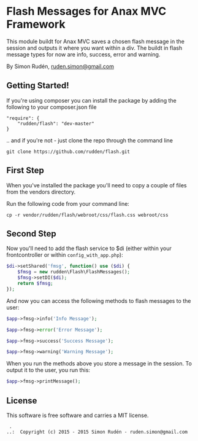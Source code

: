 Flash Messages for Anax MVC Framework
=========

This module buildt for Anax MVC saves a chosen flash message in the session and outputs it where you want within a div. The buildt in flash message types for now are info, success, error and warning.

By Simon Rudén, ruden.simon@gmail.com

Getting Started!
------------------

If you're using composer you can install the package by adding the following to your composer.json file
```
"require": {
    "rudden/flash": "dev-master"
}
```

.. and if you're not - just clone the repo through the command line

```
git clone https://github.com/rudden/flash.git
```

First Step
------------------

When you've installed the package you'll need to copy a couple of files from the vendors directory. 

Run the following code from your command line:
```
cp -r vendor/rudden/flash/webroot/css/flash.css webroot/css
```

Second Step
------------------

Now you'll need to add the flash service to $di (either within your frontcontroller or within ``config_with_app.php``):

```php
$di->setShared('fmsg', function() use ($di) {
    $fmsg = new rudden\Flash\FlashMessages();
    $fmsg->setDI($di);
    return $fmsg;
});
```

And now you can access the following methods to flash messages to the user:

```php
$app->fmsg->info('Info Message');
```

```php
$app->fmsg->error('Error Message');
```

```php
$app->fmsg->success('Success Message');
```

```php
$app->fmsg->warning('Warning Message');
```

When you run the methods above you store a message in the session. To output it to the user, you run this:

```php
$app->fmsg->printMessage();
```


License
------------------

This software is free software and carries a MIT license.


```
 .  
..:  Copyright (c) 2015 - 2015 Simon Rudén - ruden.simon@gmail.com
```